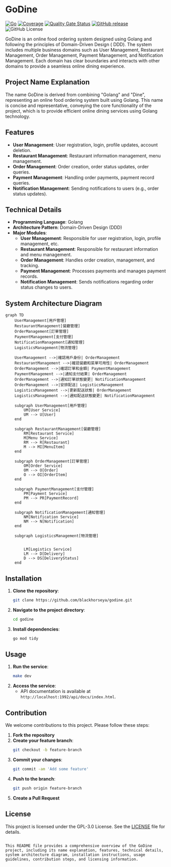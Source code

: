 # GoDine

[![Go](https://github.com/blackhorseya/godine/workflows/Go/badge.svg)](https://github.com/blackhorseya/godine/actions?query=workflow:"Go")
[![Coverage](https://sonarcloud.io/api/project_badges/measure?project=blackhorseya_godine&metric=coverage)](https://sonarcloud.io/summary/new_code?id=blackhorseya_godine)
[![Quality Gate Status](https://sonarcloud.io/api/project_badges/measure?project=blackhorseya_godine&metric=alert_status)](https://sonarcloud.io/summary/new_code?id=blackhorseya_godine)
[![GitHub release](https://img.shields.io/github/release/blackhorseya/godine?include_prereleases=&sort=semver&color=blue)](https://github.com/blackhorseya/godine/releases/)
![GitHub License](https://img.shields.io/github/license/blackhorseya/godine)

GoDine is an online food ordering system designed using Golang and following the principles of Domain-Driven Design (
DDD). The system includes multiple business domains such as User Management, Restaurant Management, Order Management,
Payment Management, and Notification Management. Each domain has clear boundaries and interacts with other domains to
provide a seamless online dining experience.

## Project Name Explanation

The name GoDine is derived from combining "Golang" and "Dine", representing an online food ordering system built using
Golang. This name is concise and representative, conveying the core functionality of the project, which is to provide
efficient online dining services using Golang technology.

## Features

- **User Management**: User registration, login, profile updates, account deletion.
- **Restaurant Management**: Restaurant information management, menu management.
- **Order Management**: Order creation, order status updates, order queries.
- **Payment Management**: Handling order payments, payment record queries.
- **Notification Management**: Sending notifications to users (e.g., order status updates).

## Technical Details

- **Programming Language**: Golang
- **Architecture Pattern**: Domain-Driven Design (DDD)
- **Major Modules**:
    - **User Management**: Responsible for user registration, login, profile management, etc.
    - **Restaurant Management**: Responsible for restaurant information and menu management.
    - **Order Management**: Handles order creation, management, and tracking.
    - **Payment Management**: Processes payments and manages payment records.
    - **Notification Management**: Sends notifications regarding order status changes to users.

## System Architecture Diagram

```mermaid
graph TD
    UserManagement[用戶管理]
    RestaurantManagement[餐廳管理]
    OrderManagement[訂單管理]
    PaymentManagement[支付管理]
    NotificationManagement[通知管理]
    LogisticsManagement[物流管理]

    UserManagement -->|確認用戶身份| OrderManagement
    RestaurantManagement -->|確認餐廳和菜單可用性| OrderManagement
    OrderManagement -->|確認訂單和金額| PaymentManagement
    PaymentManagement -->|通知支付結果| OrderManagement
    OrderManagement -->|通知訂單狀態變更| NotificationManagement
    OrderManagement -->|安排配送| LogisticsManagement
    LogisticsManagement -->|更新配送狀態| OrderManagement
    LogisticsManagement -->|通知配送狀態變更| NotificationManagement

    subgraph UserManagement[用戶管理]
        UM[User Service]
        UM --> U[User]
    end

    subgraph RestaurantManagement[餐廳管理]
        RM[Restaurant Service]
        M[Menu Service]
        RM --> R[Restaurant]
        M --> MI[MenuItem]
    end

    subgraph OrderManagement[訂單管理]
        OM[Order Service]
        OM --> O[Order]
        O --> OI[OrderItem]
    end

    subgraph PaymentManagement[支付管理]
        PM[Payment Service]
        PM --> PR[PaymentRecord]
    end

    subgraph NotificationManagement[通知管理]
        NM[Notification Service]
        NM --> N[Notification]
    end

    subgraph LogisticsManagement[物流管理]


        LM[Logistics Service]
        LM --> D[Delivery]
        D --> DS[DeliveryStatus]
    end
```

## Installation

1. **Clone the repository**:
    ```bash
    git clone https://github.com/blackhorseya/godine.git
    ```
2. **Navigate to the project directory**:
    ```bash
    cd godine
    ```
3. **Install dependencies**:
    ```bash
    go mod tidy
    ```

## Usage

1. **Run the service**:
    ```bash
   make dev
    ```
2. **Access the service**:
    - API documentation is available at `http://localhost:1992/api/docs/index.html`.

## Contribution

We welcome contributions to this project. Please follow these steps:

1. **Fork the repository**
2. **Create your feature branch**:
    ```bash
    git checkout -b feature-branch
    ```
3. **Commit your changes**:
    ```bash
    git commit -am 'Add some feature'
    ```
4. **Push to the branch**:
    ```bash
    git push origin feature-branch
    ```
5. **Create a Pull Request**

## License

This project is licensed under the GPL-3.0 License. See the [LICENSE](LICENSE) file for details.

```

This README file provides a comprehensive overview of the GoDine project, including its name explanation, features, technical details, system architecture diagram, installation instructions, usage guidelines, contribution steps, and licensing information.